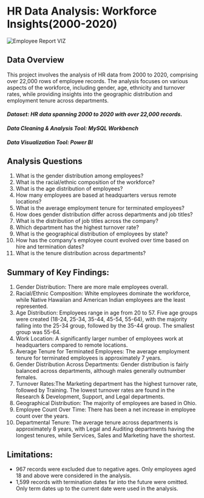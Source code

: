 # HR Data Analysis: Workforce Insights(2000-2020)


![Employee Report VIZ](https://github.com/user-attachments/assets/98882900-bc2d-4046-a4f6-761822941c64)

## Data Overview
This project involves the analysis of HR data from 2000 to 2020, comprising over 22,000 rows of employee records. The analysis focuses on various aspects of the workforce, including gender, age, ethnicity and turnover rates, while providing insights into the geographic distribution and employment tenure across departments.

#### *Dataset: HR data spanning 2000 to 2020 with over 22,000 records.*
#### *Data Cleaning & Analysis Tool: MySQL Workbench*
#### *Data Visualization Tool: Power BI*


## Analysis Questions
1. What is the gender distribution among employees?
2. What is the racial/ethnic composition of the workforce?
3. What is the age distribution of employees?
4. How many employees are based at headquarters versus remote locations?
5. What is the average employment tenure for terminated employees?
6. How does gender distribution differ across departments and job titles?
7. What is the distribution of job titles across the company?
8. Which department has the highest turnover rate?
9. What is the geographical distribution of employees by state?
10. How has the company's employee count evolved over time based on hire and termination dates?
11. What is the tenure distribution across departments?

## Summary of Key Findings:
1. Gender Distribution: There are more male employees overall.
2. Racial/Ethnic Composition: White employees dominate the workforce, while Native Hawaiian and American Indian employees are the least represented.
3. Age Distribution: Employees range in age from 20 to 57.
Five age groups were created (18-24, 25-34, 35-44, 45-54, 55-64), with the majority falling into the 25-34 group, followed by the 35-44 group. The smallest group was 55-64.
4. Work Location: A significantly larger number of employees work at headquarters compared to remote locations.
5. Average Tenure for Terminated Employees: The average employment tenure for terminated employees is approximately 7 years.
6. Gender Distribution Across Departments: Gender distribution is fairly balanced across departments, although males generally outnumber females.
7. Turnover Rates:The Marketing department has the highest turnover rate, followed by Training.
The lowest turnover rates are found in the Research & Development, Support, and Legal departments.
8. Geographical Distribution: The majority of employees are based in Ohio.
9. Employee Count Over Time: There has been a net increase in employee count over the years.
10. Departmental Tenure: The average tenure across departments is approximately 8 years, with Legal and Auditing departments having the longest tenures, while Services, Sales and Marketing have the shortest.

## Limitations:
- 967 records were excluded due to negative ages. Only employees aged 18 and above were considered in the analysis.
- 1,599 records with termination dates far into the future were omitted. Only term dates up to the current date were used in the analysis.
